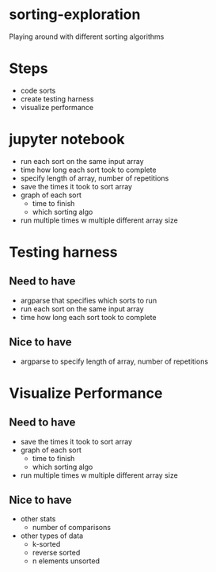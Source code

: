 # sorting-exploration
 Playing around with different sorting algorithms

# Steps
- code sorts
- create testing harness
- visualize performance

# jupyter notebook
- run each sort on the same input array
- time how long each sort took to complete
- specify length of array, number of repetitions
- save the times it took to sort array
- graph of each sort
    - time to finish
    - which sorting algo
- run multiple times w multiple different array size


# Testing harness
## Need to have
- argparse that specifies which sorts to run
- run each sort on the same input array
- time how long each sort took to complete

## Nice to have
- argparse to specify length of array, number of repetitions

# Visualize Performance
## Need to have
- save the times it took to sort array
- graph of each sort
    - time to finish
    - which sorting algo
- run multiple times w multiple different array size

## Nice to have
- other stats
    - number of comparisons
- other types of data
    - k-sorted
    - reverse sorted
    - n elements unsorted

